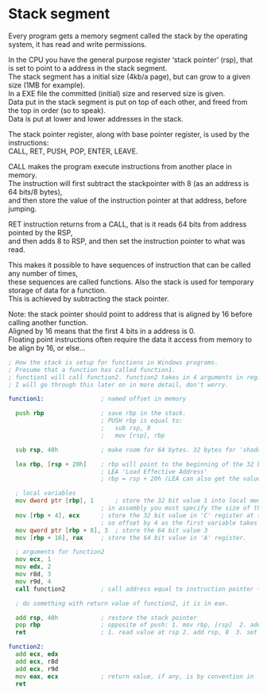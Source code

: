 # Stack segment
Every program gets a memory segment called the stack by the operating system, it has read and write permissions.

In the CPU you have the general purpose register ‘stack pointer’ (rsp), that is set to point to a address in the stack segment. <br>
The stack segment has a initial size (4kb/a page), but can grow to a given size (1MB for example). <br>
In a EXE file the committed (initial) size and reserved size is given. <br>
Data put in the stack segment is put on top of each other, and freed from the top in order (so to speak). <br>
Data is put at lower and lower addresses in the stack.

The stack pointer register, along with base pointer register, is used by the instructions: <br>
CALL, RET, PUSH, POP, ENTER, LEAVE.

CALL makes the program execute instructions from another place in memory. <br>
The instruction will first subtract the stackpointer with 8 (as an address is 64 bits/8 bytes), <br>
and then store the value of the instruction pointer at that address, before jumping.

RET instruction returns from a CALL, that is it reads 64 bits from address pointed by the RSP, <br>
and then adds 8 to RSP, and then set the instruction pointer to what was read.

This makes it possible to have sequences of instruction that can be called any number of times, <br>
these sequences are called functions. Also the stack is used for temporary storage of data for a function. <br>
This is achieved by subtracting the stack pointer. 

Note: the stack pointer should point to address that is aligned by 16 before calling another function. <br>
Aligned by 16 means that the first 4 bits in a address is 0. <br>
Floating point instructions often require the data it access from memory to be align by 16, or else...<br>

```asm
; How the stack is setup for functions in Windows programs.
; Presume that a function has called function1.
; function1 will call function2. function2 takes in 4 arguments in registers C,D,8,9
; I will go through this later on in more detail, don't worry.

function1:                ; named offset in memory

  push rbp                ; save rbp in the stack.
                          ; PUSH rbp is equal to:
                          ;   sub rsp, 8
                          ;   mov [rsp], rbp

  sub rsp, 40h            ; make room for 64 bytes. 32 bytes for 'shadow space' and 32 bytes for free use.

  lea rbp, [rsp + 20h]    ; rbp will point to the beginning of the 32 bytes that are free to use
                          ; LEA 'Load Effective Address'
                          ; rbp = rsp + 20h (LEA can also get the value of IP + a value: lea rax, [address])

  ; local variables
  mov dword ptr [rbp], 1      ; store the 32 bit value 1 into local memory, rbp is here the pointer
                          ; in assembly you must specify the size of the value with byte,word,dword,qword
  mov [rbp + 4], ecx      ; store the 32 bit value in 'C' register at the next position.
                          ; so offset by 4 as the first variable takes up 4 bytes.
  mov qword ptr [rbp + 8], 3  ; store the 64 bit value 3 
  mov [rbp + 16], rax     ; store the 64 bit value in 'A' register.

  ; arguments for function2
  mov ecx, 1
  mov edx, 2
  mov r8d, 3
  mov r9d, 4
  call function2          ; call address equal to instruction pointer + value. Value is distance in memory to function2

  ; do something with return value of function2, it is in eax.

  add rsp, 40h            ; restore the stack pointer
  pop rbp                 ; opposite of push: 1. mov rbp, [rsp]  2. add rsp, 8
  ret                     ; 1. read value at rsp 2. add rsp, 8  3. set IP to the value read

function2:
  add ecx, edx
  add ecx, r8d
  add ecx, r9d
  mov eax, ecx            ; return value, if any, is by convention in 'A' register
  ret
```
